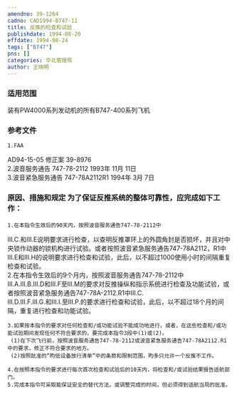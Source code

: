 ```yaml
---
amendno: 39-1264  
cadno: CAD1994-B747-11  
title: 反推的检查和试验  
publishdate: 1994-08-20  
effdate: 1994-08-24  
tags: ["B747"]  
pns: []  
categories: 华北管理局  
author: 王晓明  
---
```

  
### 适用范围  
装有PW4000系列发动机的所有B747-400系列飞机  
  
<!--more-->  
### 参考文件  
    1.FAA  
AD94-15-05 修正案 39-8976  
    2.波音服务通告 747-78-2112  1993年 11月 11日  
    3.波音紧急服务通告 747-78A2112R1 1994年 3月 7日  
  
### 原因、措施和规定     为了保证反推系统的整体可靠性，应完成如下工作：  
    1.在本指令生效后的90天内，按照波音服务通告747-78-2112中  
Ⅲ.C.和Ⅲ.E说明要求进行检查，以查明反推罩环上的外圆角封是否损坏，并且对中央锁作动器的锁机构进行试验。或者按照波音紧急服务通告747-78A2112，R1中Ⅲ.E和Ⅲ.H的说明要求进行检查和试验，此后，以不超过1000使用小时的间隔重复检查和试验。  
    2.在本指令生效后的9个月内，按照波音服务通告747-78-2112中  
Ⅲ.A.Ⅲ.B.Ⅲ.D和Ⅲ.F至Ⅲ.M的要求对反推操纵和指示系统进行检查及功能试验，或者按照波音紧急服务通告747-78A-2112.R1中Ⅲ.C.  
Ⅲ.D.Ⅲ.F.Ⅲ.G.和Ⅲ.I.至Ⅲ.P.的要求进行检查和试验，此后，以不超过18个月的间隔，重复进行检查和功能试验。  
  
      
    3.如果按本指令的要求对任何检查和/或功能试验不能成功地进行，或者，在这些检查和/或功能试验期间发现任何不符合要求的，要完成本指令3段中(1)或(2)。  
     (1)在下次飞行前，按照波音服务通告747-78-2112或波音紧急服务通告747-78A2112.R1中的要求，修正不符合要求的地方。  
     (2)按照批准的“昀低设备放行清单”中的条款和限制范围，昀多只允许一个反推不工作。  
  
    4.在按照本指令的要求进行每次首次检查和试验后的10天内，将检查和/或试验结果报告适航部门。  
    5.完成本指令可采取能保证安全的替代方法，或调整完成的时间，但必须得到适航当局的批准。  
  
